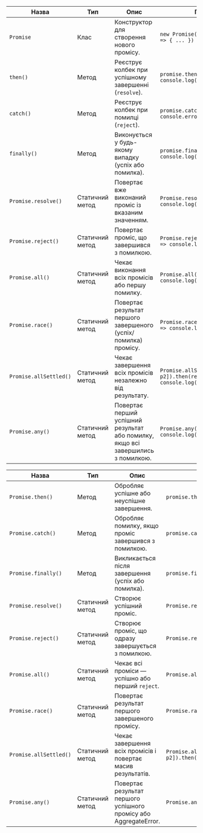 | Назва                  | Тип             | Опис                                                                             | Приклад                                                              |
| ---------------------- | --------------- | -------------------------------------------------------------------------------- | -------------------------------------------------------------------- |
| `Promise`              | Клас            | Конструктор для створення нового промісу.                                        | `new Promise((resolve, reject) => { ... })`                          |
| `then()`               | Метод           | Реєструє колбек при успішному завершенні (`resolve`).                            | `promise.then(value => console.log(value))`                          |
| `catch()`              | Метод           | Реєструє колбек при помилці (`reject`).                                          | `promise.catch(error => console.error(error))`                       |
| `finally()`            | Метод           | Виконується у будь-якому випадку (успіх або помилка).                            | `promise.finally(() => console.log("Done"))`                         |
| `Promise.resolve()`    | Статичний метод | Повертає вже виконаний проміс із вказаним значенням.                             | `Promise.resolve("OK").then(v => console.log(v))`                    |
| `Promise.reject()`     | Статичний метод | Повертає проміс, що завершився з помилкою.                                       | `Promise.reject("Error").catch(e => console.log(e))`                 |
| `Promise.all()`        | Статичний метод | Чекає виконання всіх промісів або першу помилку.                                 | `Promise.all([p1, p2]).then(v => console.log(v))`                    |
| `Promise.race()`       | Статичний метод | Повертає результат першого завершеного (успіх/помилка) промісу.                  | `Promise.race([p1, p2]).then(v => console.log(v))`                   |
| `Promise.allSettled()` | Статичний метод | Чекає завершення всіх промісів незалежно від результату.                         | `Promise.allSettled([p1, p2]).then(results => console.log(results))` |
| `Promise.any()`        | Статичний метод | Повертає перший успішний результат або помилку, якщо всі завершились з помилкою. | `Promise.any([p1, p2]).then(v => console.log(v))`                    |

| Назва                  | Тип             | Опис                                                             | Приклад використання                             |
| ---------------------- | --------------- | ---------------------------------------------------------------- | ------------------------------------------------ |
| `Promise.then()`       | Метод           | Обробляє успішне або неуспішне завершення.                       | `promise.then(result => console.log(result))`    |
| `Promise.catch()`      | Метод           | Обробляє помилку, якщо проміс завершився з помилкою.             | `promise.catch(error => console.error(error))`   |
| `Promise.finally()`    | Метод           | Викликається після завершення (успіх або помилка).               | `promise.finally(() => console.log("Done"))`     |
| `Promise.resolve()`    | Статичний метод | Створює успішний проміс.                                         | `Promise.resolve("ok").then(console.log)`        |
| `Promise.reject()`     | Статичний метод | Створює проміс, що одразу завершується з помилкою.               | `Promise.reject("error").catch(console.error)`   |
| `Promise.all()`        | Статичний метод | Чекає всі проміси — успішно або перший `reject`.                 | `Promise.all([p1, p2]).then(console.log)`        |
| `Promise.race()`       | Статичний метод | Повертає результат першого завершеного промісу.                  | `Promise.race([p1, p2]).then(console.log)`       |
| `Promise.allSettled()` | Статичний метод | Чекає завершення всіх промісів і повертає масив результатів.     | `Promise.allSettled([p1, p2]).then(console.log)` |
| `Promise.any()`        | Статичний метод | Повертає результат першого успішного промісу або AggregateError. | `Promise.any([p1, p2]).then(console.log)`        |
